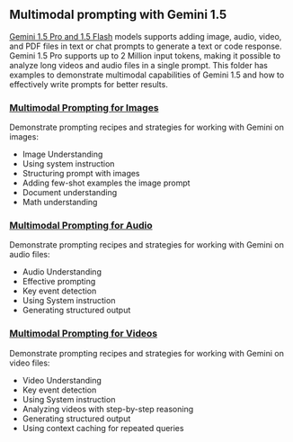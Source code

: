 ## Multimodal prompting with Gemini 1.5

[Gemini 1.5 Pro and 1.5 Flash](https://cloud.google.com/vertex-ai/generative-ai/docs/learn/models) models supports adding image, audio, video, and PDF files in text or chat prompts to generate a text or code response. Gemini 1.5 Pro supports up to 2 Million input tokens, making it possible to analyze long videos and audio files in a single prompt. This folder has examples to demonstrate multimodal capabilities of Gemini 1.5 and how to effectively write prompts for better results. 

### [Multimodal Prompting for Images](multimodal_prompting_image.ipynb)
Demonstrate prompting recipes and strategies for working with Gemini on images:
- Image Understanding
- Using system instruction
- Structuring prompt with images
- Adding few-shot examples the image prompt
- Document understanding
- Math understanding

### [Multimodal Prompting for Audio](multimodal_prompting_audio.ipynb)
Demonstrate prompting recipes and strategies for working with Gemini on audio files:
- Audio Understanding
- Effective prompting
- Key event detection
- Using System instruction
- Generating structured output

### [Multimodal Prompting for Videos](multimodal_prompting_video.ipynb)
Demonstrate prompting recipes and strategies for working with Gemini on video files:
- Video Understanding
- Key event detection
- Using System instruction
- Analyzing videos with step-by-step reasoning
- Generating structured output
- Using context caching for repeated queries